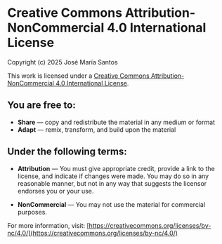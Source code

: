 # Creative Commons Attribution-NonCommercial 4.0 International License

Copyright (c) 2025 José María Santos

This work is licensed under a [Creative Commons Attribution-NonCommercial 4.0 International License](https://creativecommons.org/licenses/by-nc/4.0/).

## You are free to:

* **Share** — copy and redistribute the material in any medium or format
* **Adapt** — remix, transform, and build upon the material

## Under the following terms:

* **Attribution** — You must give appropriate credit, provide a link to the license, and indicate if changes were made. You may do so in any reasonable manner, but not in any way that suggests the licensor endorses you or your use.

* **NonCommercial** — You may not use the material for commercial purposes.

For more information, visit: [https://creativecommons.org/licenses/by-nc/4.0/](https://creativecommons.org/licenses/by-nc/4.0/)